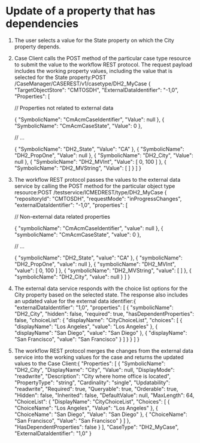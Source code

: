 # Update of a property that has dependencies

1. The user selects a value for the State property
on which the City property depends.
2. Case Client calls the
POST method of the particular case type resource to submit the value to the
workflow REST protocol. The request payload includes the working property values, including the
value that is selected for the State
property:POST /CaseManager/CASEREST/v1/casetype/DH2\_MyCase
{
  "TargetObjectStore": "CMTOSDH", 
  "ExternalDataIdentifier": "-1,0", 
  "Properties": [

    // Properties not related to external data

    {
      "SymbolicName": "CmAcmCaseIdentifier", 
      "Value": null
    }, 
    {
      "SymbolicName": "CmAcmCaseState", 
      "Value": 0
    }, 

    // ...

    {
      "SymbolicName": "DH2\_State", 
      "Value": "CA"
    }, 
    {
      "SymbolicName": "DH2\_PropOne", 
      "Value": null
    }, 
    {
      "SymbolicName": "DH2\_City", 
      "Value": null
    }, 
    {
      "SymbolicName": "DH2\_MVInt", 
      "Value": [
        0, 
        100
      ]
    }, 
    {
      "SymbolicName": "DH2\_MVString", 
      "Value": [ ]
    }
  ]
}
3. The workflow REST protocol passes the values to the external data service by calling the
POST method for the particular object type
resource:POST /testservice/ICMEDREST/type/DH2\_MyCase
{
  "repositoryId": "CMTOSDH", 
  "requestMode": "inProgressChanges", 
  "externalDataIdentifier": "-1,0", 
  "properties": [

    // Non-external data related properties

    {
      "symbolicName": "CmAcmCaseIdentifier", 
      "value": null
    }, 
    {
      "symbolicName": "CmAcmCaseState", 
      "value": 0
    }, 

    // ...

    {
      "symbolicName": "DH2\_State", 
      "value": "CA"
    }, 
    {
      "symbolicName": "DH2\_PropOne", 
      "value": null
    }, 
    {
      "symbolicName": "DH2\_MVInt", 
      "value": [
        0, 
        100
      ]
    }, 
    {
      "symbolicName": "DH2\_MVString", 
      "value": [ ]
    }, 
    {
      "symbolicName": "DH2\_City", 
      "value": null
    }
  ]
}
4. The external data service responds with the choice list options
for the City property based on the selected state.
The response also includes an updated value for the external data
identifier:{
  "externalDataIdentifier": "1,0", 
  "properties": [
    {
      "symbolicName": "DH2\_City", 
      "hidden": false, 
      "required": true, 
      "hasDependentProperties": false, 
      "choiceList": {
        "displayName": "CityChoiceList", 
        "choices": [
          {
            "displayName": "Los Angeles", 
            "value": "Los Angeles"
          }, 
          {
            "displayName": "San Diego", 
            "value": "San Diego"
          }, 
          {
            "displayName": "San Francisco", 
            "value": "San Francisco"
          }
        ]
      }
    }
  ]
}
5. The workflow REST protocol merges the changes from the external data service into the working
values for the case and returns the updated values to the Case Client:{
  "Properties": [
    {
      "SymbolicName": "DH2\_City", 
      "DisplayName": "City", 
      "Value": null, 
      "DisplayMode": "readwrite", 
      "Description": "City where home office is located", 
      "PropertyType": "string", 
      "Cardinality": "single", 
      "Updatability": "readwrite", 
      "Required": true, 
      "Queryable": true, 
      "Orderable": true, 
      "Hidden": false, 
      "Inherited": false, 
      "DefaultValue": null, 
      "MaxLength": 64, 
      "ChoiceList": {
        "DisplayName": "CityChoiceList", 
        "Choices": [
          {
            "ChoiceName": "Los Angeles", 
            "Value": "Los Angeles"
          }, 
          {
            "ChoiceName": "San Diego", 
            "Value": "San Diego"
          }, 
          {
            "ChoiceName": "San Francisco", 
            "Value": "San Francisco"
          }
        ]
      }, 
      "HasDependentProperties": false
    }
  ], 
  "CaseType": "DH2\_MyCase", 
  "ExternalDataIdentifier": "1,0"
}